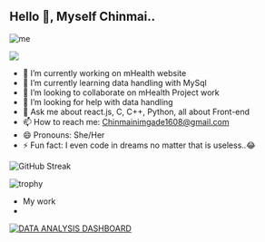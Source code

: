 ## Hello 👋, Myself Chinmai..

![me](https://github.com/Chinmai1608/Chinmai1608/blob/main/isometric-research-of-statistical-data-and-analytics.gif)

 ![](https://komarev.com/ghpvc/?username=Chinmai1608)
- 🔭 I’m currently working on mHealth website
- 🌱 I’m currently learning data handling with MySql
- 👯 I’m looking to collaborate on mHealth Project work
- 🤔 I’m looking for help with data handling 
- 💬 Ask me about react.js, C, C++, Python, all about Front-end 
- 📫 How to reach me: Chinmainimgade1608@gmail.com
- 😄 Pronouns: She/Her
- ⚡ Fun fact: I even code in dreams no matter that is useless..😂

![GitHub Streak](https://github-readme-streak-stats.herokuapp.com/?user=Chinmai1608)

![trophy](https://github-profile-trophy.vercel.app/?username=Chinmai1608)

- My work
- 
<noscript><a href='https://public.tableau.com/views/AttritionAnalysisGreenDestinationsUnifiedMentor/Dashboard1?:language=en-US&:sid=&:redirect=auth&:display_count=n&:origin=viz_share_link'><img alt='DATA ANALYSIS DASHBOARD ' src='https://github.com/user-attachments/assets/dc370ff7-a852-49fe-a1be-ca9089868508' style='border: none' /></a></noscript>

